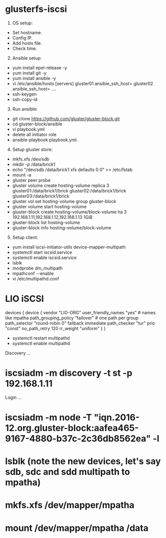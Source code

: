 # glusterfs-iscsi
1. OS setup:
- Set hostname.
- Config IP.
- Add hosts file.
- Check time.
2. Ansible setup: 
- yum install epel-release -y
- yum install git -y
- yum install ansible -y
- vi /etc/ansible/hosts
	[servers]
      gluster01 ansible_ssh_host=<ip> 
      gluster02 ansible_ssh_host=<ip>
      ....
- ssh-keygen
- ssh-copy-id <ip>

3. Run ansible:
- git clone https://github.com/gluster/gluster-block.git
- cd gluster-block/ansible
- vi playbook.yml
- delete all initiator role
- ansible-playbook playbook.yml.

4. Setup gluster store:
- mkfs.xfs /dev/sdb
- mkdir -p /data/brick1
- echo "/dev/sdb /data/brick1 xfs defaults 0 0" >> /etc/fstab
- mount -a
- gluster peer probe <hostname>
- gluster volume create hosting-volume replica 3 gluster01:/data/brick1/brick gluster02:/data/brick1/brick gluster03:/data/brick1/brick
- gluster vol set hosting-volume group gluster-block
- gluster volume start hosting-volume
- gluster-block create hosting-volume/block-volume ha 3 192.168.1.11,192.168.1.12,192.168.1.13 1GiB
- gluster-block list hosting-volume
- gluster-block info hosting-volume/block-volume

5. Setup client:
- yum install iscsi-initiator-utils device-mapper-multipath
- systemctl start iscsid.service
- systemctl enable iscsid.service
- lsblk
- modprobe dm_multipath
- mpathconf --enable
- vi /etc/multipathd.conf
# LIO iSCSI
devices {
        device {
                vendor "LIO-ORG"
                user_friendly_names "yes" # names like mpatha
                path_grouping_policy "failover" # one path per group
                path_selector "round-robin 0"
                failback immediate
                path_checker "tur"
                prio "const"
                no_path_retry 120
                rr_weight "uniform"
        }
}
- systemctl restart multipathd
- systemctl enable multipathd

Discovery ...
# iscsiadm -m discovery -t st -p 192.168.1.11

Login ...
# iscsiadm -m node -T "iqn.2016-12.org.gluster-block:aafea465-9167-4880-b37c-2c36db8562ea" -l

# lsblk (note the new devices, let's say sdb, sdc and sdd multipath to mpatha)
# mkfs.xfs /dev/mapper/mpatha
# mount /dev/mapper/mpatha /data
